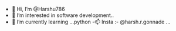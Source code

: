 - 👋 Hi, I’m @Harshu786
- 👀 I’m interested in software development..
- 🌱 I’m currently learning ...python
-📫 Insta :- @harsh.r.gonnade ...

<!---
Harshu786/Harshu786 is a ✨ special ✨ repository because its `README.md` (this file) appears on your GitHub profile.
You can click the Preview link to take a look at your changes.
--->

